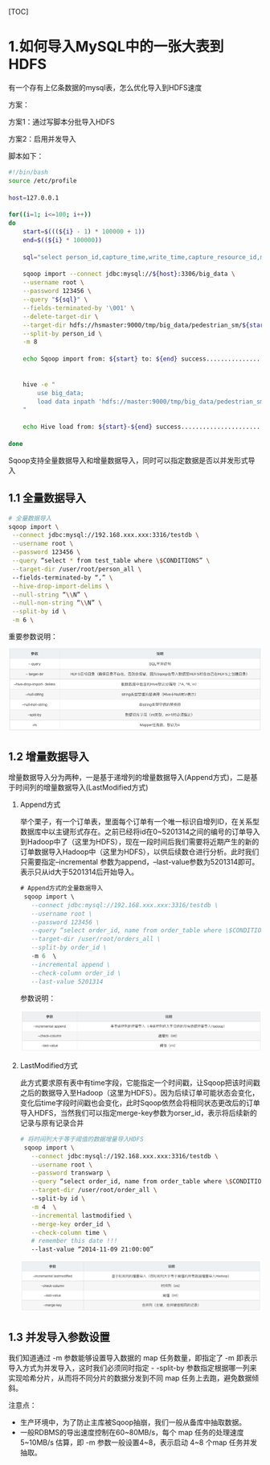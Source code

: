 [TOC]

# 1.如何导入MySQL中的一张大表到HDFS

有一个存有上亿条数据的mysql表，怎么优化导入到HDFS速度

方案：

方案1：通过写脚本分批导入HDFS

方案2：启用并发导入

脚本如下：

```bash
#!/bin/bash
source /etc/profile

host=127.0.0.1

for((i=1; i<=100; i++))
do   
    start=$(((${i} - 1) * 100000 + 1))
    end=$((${i} * 100000))

    sql="select person_id,capture_time,write_time,capture_resource_id,major_capture_image_url,minor_capture_image_url,sex,age,orientation,glasses,knapsack, bag,messenger_bag,shoulder_bag,umbrella,hair,hat,mask,upper_color,upper_type,upper_texture,bottom_color,bottom_type,trolley_case,barrow,baby,feature_type,feature_code from big_data.pedestrian_sm where person_id>=${start} and person_id<=${end} and \$CONDITIONS";  

    sqoop import --connect jdbc:mysql://${host}:3306/big_data \
    --username root \
    --password 123456 \
    --query "${sql}" \
    --fields-terminated-by '\001' \
    --delete-target-dir \
    --target-dir hdfs://hsmaster:9000/tmp/big_data/pedestrian_sm/${start}-${end}/ \
    --split-by person_id \
    -m 8

    echo Sqoop import from: ${start} to: ${end} success....................................


    hive -e "
        use big_data;
        load data inpath 'hdfs://master:9000/tmp/big_data/pedestrian_sm/${start}-${end}' into table big_data.pedestrian_sm;
    "

    echo Hive load from: ${start}-${end} success....................................

done
```





Sqoop支持全量数据导入和增量数据导入，同时可以指定数据是否以并发形式导入

## 1.1 全量数据导入

```bash
# 全量数据导入
sqoop import \
 --connect jdbc:mysql://192.168.xxx.xxx:3316/testdb \
 --username root \
 --password 123456 \
 --query “select * from test_table where \$CONDITIONS” \
 --target-dir /user/root/person_all \ 
 --fields-terminated-by “,” \
 --hive-drop-import-delims \
 --null-string “\\N” \
 --null-non-string “\\N” \
 --split-by id \
 -m 6 \
```

重要参数说明：

![image-20210417083528764](images/image-20210417083528764.png)



## 1.2 增量数据导入

增量数据导入分为两种，一是基于递增列的增量数据导入(Append方式)，二是基于时间列的增量数据导入(LastModified方式)

1. Append方式

   举个栗子，有一个订单表，里面每个订单有一个唯一标识自增列ID，在关系型数据库中以主键形式存在。之前已经将id在0~5201314之间的编号的订单导入到Hadoop中了（这里为HDFS），现在一段时间后我们需要将近期产生的新的订单数据导入Hadoop中（这里为HDFS），以供后续数仓进行分析。此时我们只需要指定–incremental 参数为append，–last-value参数为5201314即可。表示只从id大于5201314后开始导入。

   

   ```sql
   # Append方式的全量数据导入
    sqoop import \
      --connect jdbc:mysql://192.168.xxx.xxx:3316/testdb \
      --username root \
      --password 123456 \
      --query “select order_id, name from order_table where \$CONDITIONS” \
      --target-dir /user/root/orders_all \ 
      --split-by order_id \
      -m 6  \
      --incremental append \
      --check-column order_id \
      --last-value 5201314
   ```

   参数说明：

   ![image-20210417083941222](images/image-20210417083941222.png)

   

   

2. LastModified方式

   此方式要求原有表中有time字段，它能指定一个时间戳，让Sqoop把该时间戳之后的数据导入至Hadoop（这里为HDFS）。因为后续订单可能状态会变化，变化后time字段时间戳也会变化，此时Sqoop依然会将相同状态更改后的订单导入HDFS，当然我们可以指定merge-key参数为orser_id，表示将后续新的记录与原有记录合并


   ```bash
   # 将时间列大于等于阈值的数据增量导入HDFS
    sqoop import \
      --connect jdbc:mysql://192.168.xxx.xxx:3316/testdb \
      --username root \
      --password transwarp \
      --query “select order_id, name from order_table where \$CONDITIONS” \
      --target-dir /user/root/order_all \ 
      --split-by id \
      -m 4  \
      --incremental lastmodified \
      --merge-key order_id \
      --check-column time \
      # remember this date !!!
      --last-value “2014-11-09 21:00:00”  
   ```

   ![image-20210417084211697](images/image-20210417084211697.png)

## 1.3 并发导入参数设置

我们知道通过 -m 参数能够设置导入数据的 map 任务数量，即指定了 -m 即表示导入方式为并发导入，这时我们必须同时指定 - -split-by 参数指定根据哪一列来实现哈希分片，从而将不同分片的数据分发到不同 map 任务上去跑，避免数据倾斜。

注意点：

- 生产环境中，为了防止主库被Sqoop抽崩，我们一般从备库中抽取数据。
- 一般RDBMS的导出速度控制在60~80MB/s，每个 map 任务的处理速度5~10MB/s 估算，即 -m 参数一般设置4~8，表示启动 4~8 个map 任务并发抽取。


